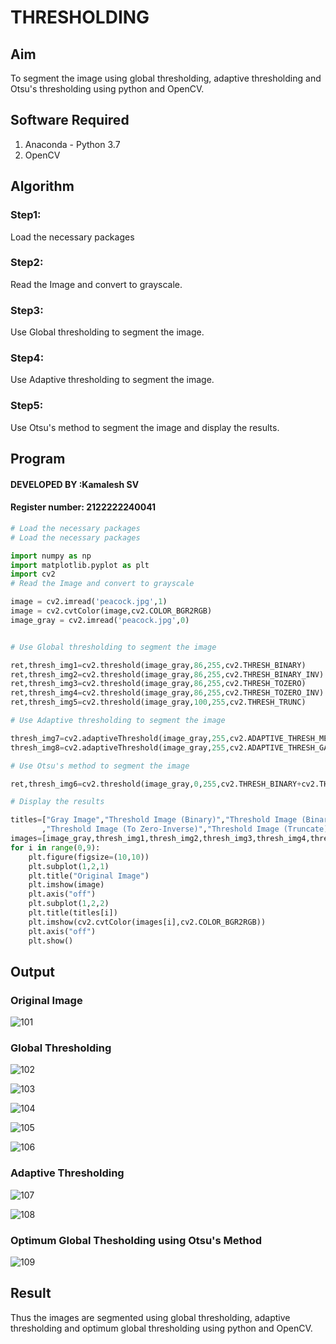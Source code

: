 # THRESHOLDING
## Aim
To segment the image using global thresholding, adaptive thresholding and Otsu's thresholding using python and OpenCV.

## Software Required
1. Anaconda - Python 3.7
2. OpenCV

## Algorithm

### Step1:
Load the necessary packages

### Step2:
Read the Image and convert to grayscale.

### Step3:
Use Global thresholding to segment the image.

### Step4:

Use Adaptive thresholding to segment the image.

### Step5:
Use Otsu's method to segment the image and display the results.

## Program

#### DEVELOPED BY :Kamalesh SV
#### Register number: 2122222240041
```python
# Load the necessary packages
# Load the necessary packages

import numpy as np
import matplotlib.pyplot as plt
import cv2
# Read the Image and convert to grayscale

image = cv2.imread('peacock.jpg',1)
image = cv2.cvtColor(image,cv2.COLOR_BGR2RGB)
image_gray = cv2.imread('peacock.jpg',0)


# Use Global thresholding to segment the image

ret,thresh_img1=cv2.threshold(image_gray,86,255,cv2.THRESH_BINARY)
ret,thresh_img2=cv2.threshold(image_gray,86,255,cv2.THRESH_BINARY_INV)
ret,thresh_img3=cv2.threshold(image_gray,86,255,cv2.THRESH_TOZERO)
ret,thresh_img4=cv2.threshold(image_gray,86,255,cv2.THRESH_TOZERO_INV)
ret,thresh_img5=cv2.threshold(image_gray,100,255,cv2.THRESH_TRUNC)

# Use Adaptive thresholding to segment the image

thresh_img7=cv2.adaptiveThreshold(image_gray,255,cv2.ADAPTIVE_THRESH_MEAN_C,cv2.THRESH_BINARY,11,2)
thresh_img8=cv2.adaptiveThreshold(image_gray,255,cv2.ADAPTIVE_THRESH_GAUSSIAN_C,cv2.THRESH_BINARY,11,2)

# Use Otsu's method to segment the image 

ret,thresh_img6=cv2.threshold(image_gray,0,255,cv2.THRESH_BINARY+cv2.THRESH_OTSU)

# Display the results

titles=["Gray Image","Threshold Image (Binary)","Threshold Image (Binary Inverse)","Threshold Image (To Zero)"
       ,"Threshold Image (To Zero-Inverse)","Threshold Image (Truncate)","Otsu","Adaptive Threshold (Mean)","Adaptive Threshold (Gaussian)"]
images=[image_gray,thresh_img1,thresh_img2,thresh_img3,thresh_img4,thresh_img5,thresh_img6,thresh_img7,thresh_img8]
for i in range(0,9):
    plt.figure(figsize=(10,10))
    plt.subplot(1,2,1)
    plt.title("Original Image")
    plt.imshow(image)
    plt.axis("off")
    plt.subplot(1,2,2)
    plt.title(titles[i])
    plt.imshow(cv2.cvtColor(images[i],cv2.COLOR_BGR2RGB))
    plt.axis("off")
    plt.show()
```
## Output

### Original Image

![101](https://github.com/JananiSoundararajan/Thresholding/assets/119477549/3afe1863-a343-47de-b481-eec303d976a4)


### Global Thresholding

![102](https://github.com/JananiSoundararajan/Thresholding/assets/119477549/3567dfbf-77f2-4d71-a537-3461455a8d9a)

![103](https://github.com/JananiSoundararajan/Thresholding/assets/119477549/1ede4a10-57c2-4b72-a3fb-1e5ddd9e5c30)

![104](https://github.com/JananiSoundararajan/Thresholding/assets/119477549/6e27ac15-e30f-408b-b5b9-20b48bc265c9)

![105](https://github.com/JananiSoundararajan/Thresholding/assets/119477549/3862e803-b6e3-40fc-a8a1-e8b564595e54)

![106](https://github.com/JananiSoundararajan/Thresholding/assets/119477549/2826d730-bfc0-4648-84ae-ea7b2be9fe17)

### Adaptive Thresholding

![107](https://github.com/JananiSoundararajan/Thresholding/assets/119477549/874a0832-3c8c-48e3-b965-c95ba289496b)

![108](https://github.com/JananiSoundararajan/Thresholding/assets/119477549/96b81bb5-e8d7-41b9-b241-d63d4090b659)


### Optimum Global Thesholding using Otsu's Method

![109](https://github.com/JananiSoundararajan/Thresholding/assets/119477549/f1741408-0329-4a5a-979c-8e9a93c0af48)

## Result
Thus the images are segmented using global thresholding, adaptive thresholding and optimum global thresholding using python and OpenCV.
